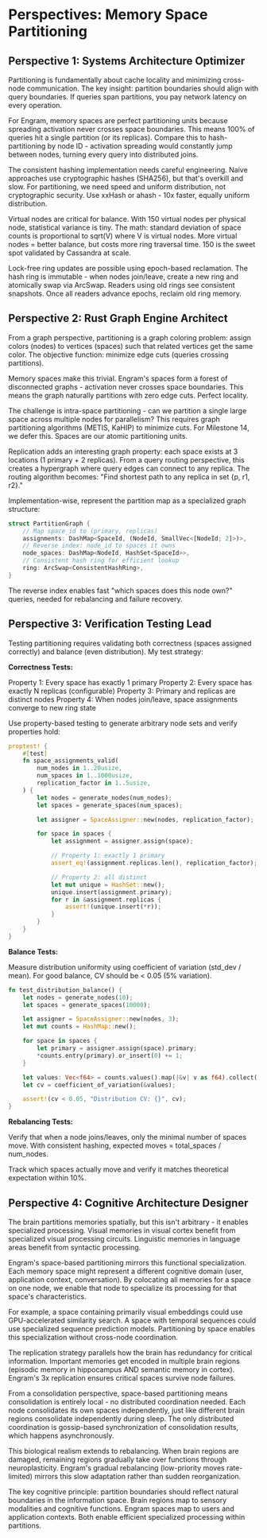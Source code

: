 # Perspectives: Memory Space Partitioning

## Perspective 1: Systems Architecture Optimizer

Partitioning is fundamentally about cache locality and minimizing cross-node communication. The key insight: partition boundaries should align with query boundaries. If queries span partitions, you pay network latency on every operation.

For Engram, memory spaces are perfect partitioning units because spreading activation never crosses space boundaries. This means 100% of queries hit a single partition (or its replicas). Compare this to hash-partitioning by node ID - activation spreading would constantly jump between nodes, turning every query into distributed joins.

The consistent hashing implementation needs careful engineering. Naive approaches use cryptographic hashes (SHA256), but that's overkill and slow. For partitioning, we need speed and uniform distribution, not cryptographic security. Use xxHash or ahash - 10x faster, equally uniform distribution.

Virtual nodes are critical for balance. With 150 virtual nodes per physical node, statistical variance is tiny. The math: standard deviation of space counts is proportional to sqrt(V) where V is virtual nodes. More virtual nodes = better balance, but costs more ring traversal time. 150 is the sweet spot validated by Cassandra at scale.

Lock-free ring updates are possible using epoch-based reclamation. The hash ring is immutable - when nodes join/leave, create a new ring and atomically swap via ArcSwap. Readers using old rings see consistent snapshots. Once all readers advance epochs, reclaim old ring memory.

## Perspective 2: Rust Graph Engine Architect

From a graph perspective, partitioning is a graph coloring problem: assign colors (nodes) to vertices (spaces) such that related vertices get the same color. The objective function: minimize edge cuts (queries crossing partitions).

Memory spaces make this trivial. Engram's spaces form a forest of disconnected graphs - activation never crosses space boundaries. This means the graph naturally partitions with zero edge cuts. Perfect locality.

The challenge is intra-space partitioning - can we partition a single large space across multiple nodes for parallelism? This requires graph partitioning algorithms (METIS, KaHIP) to minimize cuts. For Milestone 14, we defer this. Spaces are our atomic partitioning units.

Replication adds an interesting graph property: each space exists at 3 locations (1 primary + 2 replicas). From a query routing perspective, this creates a hypergraph where query edges can connect to any replica. The routing algorithm becomes: "Find shortest path to any replica in set {p, r1, r2}."

Implementation-wise, represent the partition map as a specialized graph structure:

```rust
struct PartitionGraph {
    // Map space_id to (primary, replicas)
    assignments: DashMap<SpaceId, (NodeId, SmallVec<[NodeId; 2]>)>,
    // Reverse index: node_id to spaces it owns
    node_spaces: DashMap<NodeId, HashSet<SpaceId>>,
    // Consistent hash ring for efficient lookup
    ring: ArcSwap<ConsistentHashRing>,
}
```

The reverse index enables fast "which spaces does this node own?" queries, needed for rebalancing and failure recovery.

## Perspective 3: Verification Testing Lead

Testing partitioning requires validating both correctness (spaces assigned correctly) and balance (even distribution). My test strategy:

**Correctness Tests:**

Property 1: Every space has exactly 1 primary
Property 2: Every space has exactly N replicas (configurable)
Property 3: Primary and replicas are distinct nodes
Property 4: When nodes join/leave, space assignments converge to new ring state

Use property-based testing to generate arbitrary node sets and verify properties hold:

```rust
proptest! {
    #[test]
    fn space_assignments_valid(
        num_nodes in 1..20usize,
        num_spaces in 1..1000usize,
        replication_factor in 1..5usize,
    ) {
        let nodes = generate_nodes(num_nodes);
        let spaces = generate_spaces(num_spaces);

        let assigner = SpaceAssigner::new(nodes, replication_factor);

        for space in spaces {
            let assignment = assigner.assign(space);

            // Property 1: exactly 1 primary
            assert_eq!(assignment.replicas.len(), replication_factor);

            // Property 2: all distinct
            let mut unique = HashSet::new();
            unique.insert(assignment.primary);
            for r in &assignment.replicas {
                assert!(unique.insert(*r));
            }
        }
    }
}
```

**Balance Tests:**

Measure distribution uniformity using coefficient of variation (std_dev / mean). For good balance, CV should be < 0.05 (5% variation).

```rust
fn test_distribution_balance() {
    let nodes = generate_nodes(10);
    let spaces = generate_spaces(10000);

    let assigner = SpaceAssigner::new(nodes, 3);
    let mut counts = HashMap::new();

    for space in spaces {
        let primary = assigner.assign(space).primary;
        *counts.entry(primary).or_insert(0) += 1;
    }

    let values: Vec<f64> = counts.values().map(|&v| v as f64).collect();
    let cv = coefficient_of_variation(&values);

    assert!(cv < 0.05, "Distribution CV: {}", cv);
}
```

**Rebalancing Tests:**

Verify that when a node joins/leaves, only the minimal number of spaces move. With consistent hashing, expected moves = total_spaces / num_nodes.

Track which spaces actually move and verify it matches theoretical expectation within 10%.

## Perspective 4: Cognitive Architecture Designer

The brain partitions memories spatially, but this isn't arbitrary - it enables specialized processing. Visual memories in visual cortex benefit from specialized visual processing circuits. Linguistic memories in language areas benefit from syntactic processing.

Engram's space-based partitioning mirrors this functional specialization. Each memory space might represent a different cognitive domain (user, application context, conversation). By colocating all memories for a space on one node, we enable that node to specialize its processing for that space's characteristics.

For example, a space containing primarily visual embeddings could use GPU-accelerated similarity search. A space with temporal sequences could use specialized sequence prediction models. Partitioning by space enables this specialization without cross-node coordination.

The replication strategy parallels how the brain has redundancy for critical information. Important memories get encoded in multiple brain regions (episodic memory in hippocampus AND semantic memory in cortex). Engram's 3x replication ensures critical spaces survive node failures.

From a consolidation perspective, space-based partitioning means consolidation is entirely local - no distributed coordination needed. Each node consolidates its own spaces independently, just like different brain regions consolidate independently during sleep. The only distributed coordination is gossip-based synchronization of consolidation results, which happens asynchronously.

This biological realism extends to rebalancing. When brain regions are damaged, remaining regions gradually take over functions through neuroplasticity. Engram's gradual rebalancing (low-priority moves rate-limited) mirrors this slow adaptation rather than sudden reorganization.

The key cognitive principle: partition boundaries should reflect natural boundaries in the information space. Brain regions map to sensory modalities and cognitive functions. Engram spaces map to users and application contexts. Both enable efficient specialized processing within partitions.
